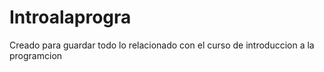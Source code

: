 # Introalaprogra
Creado para guardar todo lo relacionado con el curso de introduccion a la programcion 

